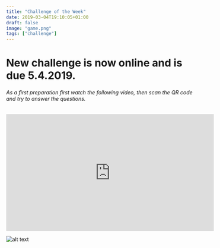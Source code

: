 ```yaml
---
title: "Challenge of the Week"
date: 2019-03-04T19:10:05+01:00
draft: false
image: "game.png"
tags: ["challenge"]
---
```


# New challenge is now online and is due **5.4.2019**.

######  As a first preparation first watch the following video, then scan the QR code and try to answer the questions.

 
<iframe width="560" height="315" src="https://www.youtube.com/embed/V6Zo68uQPqE" frameborder="0" allow="accelerometer; autoplay; encrypted-media; gyroscope; picture-in-picture" allowfullscreen></iframe>

![alt text](https://blogs.shu.edu/BYOD/files/2015/06/qrcode29896324.jpg "Logo Title Text 1")
